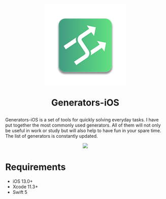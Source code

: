 <h1 align="center">
  <img src="./Demo/IconDemo.png">
  <p>Generators-iOS</p>
</h1>

Generators-iOS is a set of tools for quickly solving everyday tasks. I have put together the most commonly used generators. All of them will not only be useful in work or study but will also help to have fun in your spare time. The list of generators is constantly updated.
<p align="center">
  <img src="./Demo/preview.gif">
</p>



# Requirements
* iOS 13.0+
* Xcode 11.3+
* Swift 5
